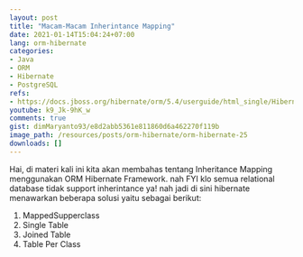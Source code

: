 ```yaml
---
layout: post
title: "Macam-Macam Inherintance Mapping"
date: 2021-01-14T15:04:24+07:00
lang: orm-hibernate
categories:
- Java
- ORM
- Hibernate
- PostgreSQL
refs: 
- https://docs.jboss.org/hibernate/orm/5.4/userguide/html_single/Hibernate_User_Guide.html#entity-inheritance
youtube: k9_Jk-9hK_w
comments: true
gist: dimMaryanto93/e8d2abb5361e811860d6a462270f119b
image_path: /resources/posts/orm-hibernate/orm-hibernate-25
downloads: []
---
```


Hai, di materi kali ini kita akan membahas tentang Inheritance Mapping menggunakan ORM Hibernate Framework. nah FYI klo semua relational database tidak support inherintance ya! nah jadi di sini hibernate menawarkan beberapa solusi yaitu sebagai berikut: 

1. MappedSupperclass
2. Single Table
3. Joined Table
4. Table Per Class